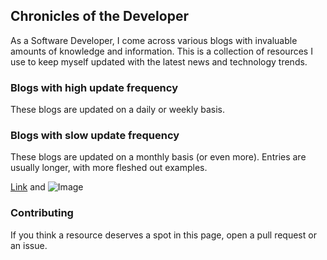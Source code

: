 ## Chronicles of the Developer

As a Software Developer, I come across various blogs with invaluable amounts of knowledge and information. This is a collection of resources I use to keep myself updated with the latest news and technology trends.

### Blogs with high update frequency

These blogs are updated on a daily or weekly basis.

### Blogs with slow update frequency

These blogs are updated on a monthly basis (or even more). Entries are usually longer, with more fleshed out examples.



[Link](url) and ![Image](src)

### Contributing
If you think a resource deserves a spot in this page, open a pull request or an issue.
